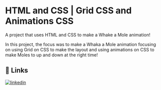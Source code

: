 
# HTML and CSS | Grid CSS and Animations CSS

A project that uses HTML and CSS to make a Whake a Mole animation!

In this project, the focus was to make a Whaka a Mole animation focusing on using Grid on CSS to make the layout and using animations on CSS to make Moles to up and down at the right time!
## 🔗 Links
[![linkedin](https://img.shields.io/badge/linkedin-0A66C2?style=for-the-badge&logo=linkedin&logoColor=white)](https://www.linkedin.com/rubenscpneto)

